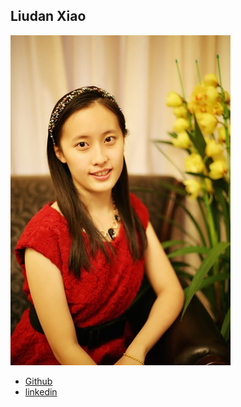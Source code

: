 Liudan Xiao
----------------

![](photos/liudan-xiao.png)

* [Github](http://github.com/liudan30)
* [linkedin](https://www.linkedin.com/in/liudanct)
